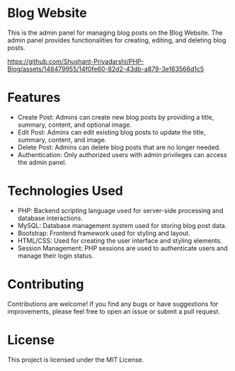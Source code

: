 # Blog Website
This is the admin panel for managing blog posts on the Blog Website. The admin panel provides functionalities for creating, editing, and deleting blog posts.



https://github.com/Shushant-Priyadarshi/PHP-Blog/assets/148479955/14f0fe60-82d2-43db-a879-3e163566d1c5

# Features
- Create Post: Admins can create new blog posts by providing a title, summary, content, and optional image.
- Edit Post: Admins can edit existing blog posts to update the title, summary, content, and image.
- Delete Post: Admins can delete blog posts that are no longer needed.
- Authentication: Only authorized users with admin privileges can access the admin panel.

# Technologies Used
- PHP: Backend scripting language used for server-side processing and database interactions.
- MySQL: Database management system used for storing blog post data.
- Bootstrap: Frontend framework used for styling and layout.
- HTML/CSS: Used for creating the user interface and styling elements.
- Session Management: PHP sessions are used to authenticate users and manage their login status.

# Contributing
Contributions are welcome! If you find any bugs or have suggestions for improvements, please feel free to open an issue or submit a pull request.

# License
 This project is licensed under the MIT License.
